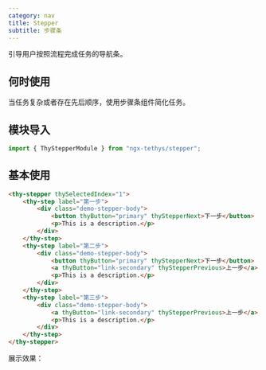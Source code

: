 ```yaml
---
category: nav
title: Stepper
subtitle: 步骤条
---
```


<alert>引导用户按照流程完成任务的导航条。</alert>

## 何时使用

  当任务复杂或者存在先后顺序，使用步骤条组件简化任务。


## 模块导入
```ts
import { ThyStepperModule } from "ngx-tethys/stepper";
```


## 基本使用

```html
<thy-stepper thySelectedIndex="1">
    <thy-step label="第一步">
        <div class="demo-stepper-body">
            <button thyButton="primary" thyStepperNext>下一步</button>
            <p>This is a description.</p>
        </div>
    </thy-step>
    <thy-step label="第二步">
        <div class="demo-stepper-body">
            <button thyButton="primary" thyStepperNext>下一步</button>
            <a thyButton="link-secondary" thyStepperPrevious>上一步</a>
            <p>This is a description.</p>
        </div>
    </thy-step>
    <thy-step label="第三步">
        <div class="demo-stepper-body">
            <a thyButton="link-secondary" thyStepperPrevious>上一步</a>
            <p>This is a description.</p>
        </div>
    </thy-step>
</thy-stepper>
```

展示效果：

<example name="thy-stepper-basic-example" inline/>